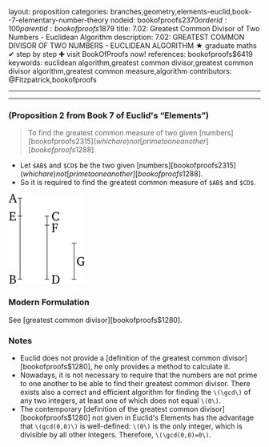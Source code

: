 layout: proposition
categories: branches,geometry,elements-euclid,book--7-elementary-number-theory
nodeid: bookofproofs$2370
orderid: 100
parentid: bookofproofs$1879
title: 7.02: Greatest Common Divisor of Two Numbers - Euclidean Algorithm
description: 7.02: GREATEST COMMON DIVISOR OF TWO NUMBERS - EUCLIDEAN ALGORITHM ★ graduate maths ✔ step by step ✚ visit BookOfProofs now!
references: bookofproofs$6419
keywords: euclidean algorithm,greatest common divisor,greatest common divisor algorithm,greatest common measure,algorithm
contributors: @Fitzpatrick,bookofproofs

---


---

### (Proposition 2 from Book 7 of Euclid's “Elements”)

> To find the greatest common measure of two given [numbers][bookofproofs$2315] (which are) not [prime to one another][bookofproofs$1288].

* Let `$AB$` and `$CD$` be the two given [numbers][bookofproofs$2315] (which are) not [prime to one another][bookofproofs$1288].
* So it is required to find the greatest common measure of `$AB$` and `$CD$`.


![fig02e](https://github.com/bookofproofs/bookofproofs.github.io/blob/main/_sources/_assets/images/euclid/Book07/fig02e.png?raw=true)


### Modern Formulation

See [greatest common divisor][bookofproofs$1280].
### Notes

* Euclid does not provide a [definition of the greatest common divisor][bookofproofs$1280], he only provides a method to calculate it.
* Nowadays, it is not necessary to require that the numbers are not prime to one another to be able to find their greatest common divisor. There exists also a correct and efficient algorithm for finding the `\(\gcd\)` of any two integers, at least one of which does not equal `\(0\)`.
* The contemporary [definition of the greatest common divisor][bookofproofs$1280] not given in Euclid's Elements has the advantage that `\(gcd(0,0)\)` is well-defined: `\(0\)` is the only integer, which is divisible by all other integers. Therefore, `\(\gcd(0,0)=0\)`.
